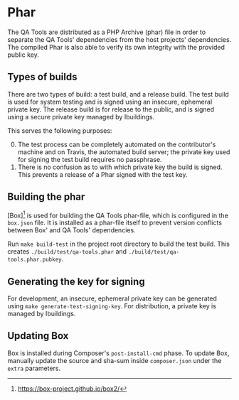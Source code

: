 Phar
====

The QA Tools are distributed as a PHP Archive (phar) file in order to separate the QA Tools' dependencies from
the host projects' dependencies. The compiled Phar is also able to verify its
own integrity with the provided public key.

## Types of builds

There are two types of build: a test build, and a release build. The test build is used
for system testing and is signed using an insecure, ephemeral private key. The
release build is for release to the public, and is signed using a secure private
key managed by Ibuildings.

This serves the following purposes:

 0. The test process can be completely automated on the contributor's machine
    and on Travis, the automated build server; the private key used for signing
    the test build requires no passphrase.
 0. There is no confusion as to with which private key the build is signed. This
    prevents a release of a Phar signed with the test key.

## Building the phar

[Box][^box] is used for building the QA Tools phar-file, which is configured in the `box.json` file.
It is installed as a phar-file itself to prevent version conflicts between Box' and QA Tools' dependencies.

Run `make build-test` in the project root directory to build the test build.
This creates `./build/test/qa-tools.phar` and `./build/test/qa-tools.phar.pubkey`.

## Generating the key for signing

For development, an insecure, ephemeral private key can be generated using `make generate-test-signing-key`.
For distribution, a private key is managed by Ibuildings.

## Updating Box
Box is installed during Composer's `post-install-cmd` phase.
To update Box, manually update the source and sha-sum inside `composer.json` under the `extra` parameters.

[^box]: https://box-project.github.io/box2/
[^secure-phar]: https://mwop.net/blog/2015-12-14-secure-phar-automation.html
